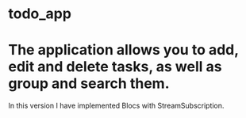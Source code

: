 # todo_app

# The application allows you to add, edit and delete tasks, as well as group and search them.

In this version I have implemented Blocs with StreamSubscription.